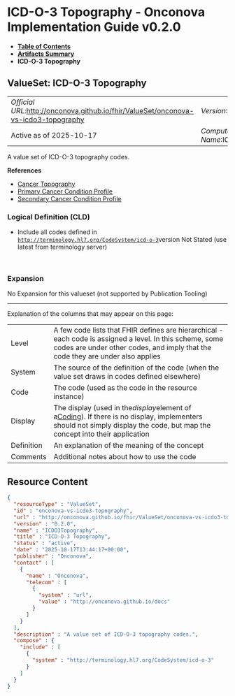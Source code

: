 # ICD-O-3 Topography - Onconova Implementation Guide v0.2.0

* [**Table of Contents**](toc.md)
* [**Artifacts Summary**](artifacts.md)
* **ICD-O-3 Topography**

## ValueSet: ICD-O-3 Topography 

| | |
| :--- | :--- |
| *Official URL*:http://onconova.github.io/fhir/ValueSet/onconova-vs-icdo3-topography | *Version*:0.2.0 |
| Active as of 2025-10-17 | *Computable Name*:ICDO3Topography |

 
A value set of ICD-O-3 topography codes. 

 **References** 

* [Cancer Topography](StructureDefinition-onconova-ext-cancer-topography.md)
* [Primary Cancer Condition Profile](StructureDefinition-onconova-primary-cancer-condition.md)
* [Secondary Cancer Condition Profile](StructureDefinition-onconova-secondary-cancer-condition.md)

### Logical Definition (CLD)

* Include all codes defined in [`http://terminology.hl7.org/CodeSystem/icd-o-3`](http://terminology.hl7.org/6.5.0/CodeSystem-icd-o-3.html)version Not Stated (use latest from terminology server)

 

### Expansion

No Expansion for this valueset (not supported by Publication Tooling)

-------

 Explanation of the columns that may appear on this page: 

| | |
| :--- | :--- |
| Level | A few code lists that FHIR defines are hierarchical - each code is assigned a level. In this scheme, some codes are under other codes, and imply that the code they are under also applies |
| System | The source of the definition of the code (when the value set draws in codes defined elsewhere) |
| Code | The code (used as the code in the resource instance) |
| Display | The display (used in the*display*element of a[Coding](http://hl7.org/fhir/R4/datatypes.html#Coding)). If there is no display, implementers should not simply display the code, but map the concept into their application |
| Definition | An explanation of the meaning of the concept |
| Comments | Additional notes about how to use the code |



## Resource Content

```json
{
  "resourceType" : "ValueSet",
  "id" : "onconova-vs-icdo3-topography",
  "url" : "http://onconova.github.io/fhir/ValueSet/onconova-vs-icdo3-topography",
  "version" : "0.2.0",
  "name" : "ICDO3Topography",
  "title" : "ICD-O-3 Topography",
  "status" : "active",
  "date" : "2025-10-17T13:44:17+00:00",
  "publisher" : "Onconova",
  "contact" : [
    {
      "name" : "Onconova",
      "telecom" : [
        {
          "system" : "url",
          "value" : "http://onconova.github.io/docs"
        }
      ]
    }
  ],
  "description" : "A value set of ICD-O-3 topography codes.",
  "compose" : {
    "include" : [
      {
        "system" : "http://terminology.hl7.org/CodeSystem/icd-o-3"
      }
    ]
  }
}

```
